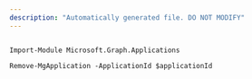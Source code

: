 ```yaml
---
description: "Automatically generated file. DO NOT MODIFY"
---
```


```powershellv2

Import-Module Microsoft.Graph.Applications

Remove-MgApplication -ApplicationId $applicationId

```
